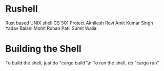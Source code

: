 # Rushell
Rust based UNIX shell
CS 301 Project
Akhilesh Ravi
Amit Kumar Singh Yadav
Balani Mohit
Rohan Patil
Sumit Walia

# Building the Shell
To build the shell, just do "cargo build"\n
To run the shell, do "cargo run"
